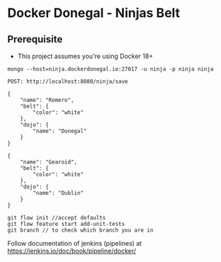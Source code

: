# Docker Donegal - Ninjas Belt

## Prerequisite
- This project assumes you're using Docker 18+
```
mongo --host=ninja.dockerdonegal.ie:27017 -u ninja -p ninja ninja
```


```
POST: http://localhost:8080/ninja/save

```


```
{
	"name": "Romero",
	"belt": {
		"color": "white"
	},
	"dojo": {
		"name": "Donegal"
	}
}
```

```
{
   	"name": "Gearoid",
   	"belt": {
   		"color": "white"
   	},
   	"dojo": {
   		"name": "Dublin"
   	}
}
```
```
git flow init //accept defaults
git flow feature start add-unit-tests
git branch // to check which branch you are in

```

Follow documentation of jenkins (pipelines) at https://jenkins.io/doc/book/pipeline/docker/